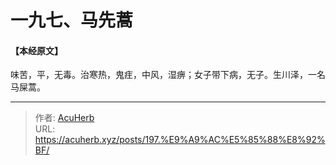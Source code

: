 # 一九七、马先蒿


#### 【本经原文】
味苦，平，无毒。治寒热，鬼疰，中风，湿痹；女子带下病，无子。生川泽，一名马屎蒿。

---

> 作者: [AcuHerb](https://acuherb.xyz)  
> URL: https://acuherb.xyz/posts/197.%E9%A9%AC%E5%85%88%E8%92%BF/  

